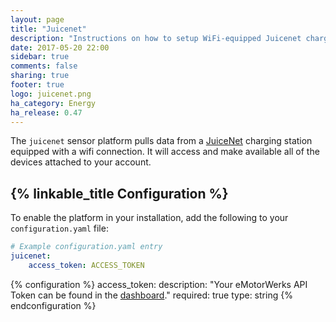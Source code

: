 ```yaml
---
layout: page
title: "Juicenet"
description: "Instructions on how to setup WiFi-equipped Juicenet charging stations with Home Assistant."
date: 2017-05-20 22:00
sidebar: true
comments: false
sharing: true
footer: true
logo: juicenet.png
ha_category: Energy
ha_release: 0.47
---
```


The `juicenet` sensor platform pulls data from a [JuiceNet](https://emotorwerks.com/products/juicenet/) charging station equipped with a wifi connection. It will access and make available all of the devices attached to your account.

## {% linkable_title Configuration %}

To enable the platform in your installation, add the following to your `configuration.yaml` file:

```yaml
# Example configuration.yaml entry
juicenet:
    access_token: ACCESS_TOKEN
```

{% configuration %}
access_token:
  description: "Your eMotorWerks API Token can be found in the [dashboard](https://dashboard.emotorwerks.com/Manage)."
  required: true
  type: string
{% endconfiguration %}
